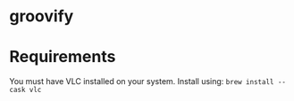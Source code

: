 # groovify

# Requirements
You must have VLC installed on your system.
Install using: `brew install --cask vlc`
